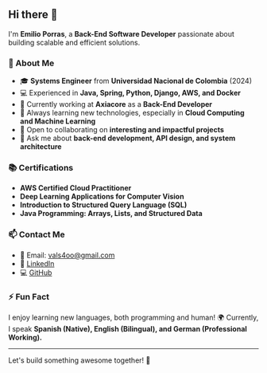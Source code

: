 ## Hi there 👋

I'm **Emilio Porras**, a **Back-End Software Developer** passionate about building scalable and efficient solutions.

### 🚀 About Me
- 🎓 **Systems Engineer** from **Universidad Nacional de Colombia** (2024)
- 💻 Experienced in **Java, Spring, Python, Django, AWS, and Docker**
- 🔭 Currently working at **Axiacore** as a **Back-End Developer**
- 🌱 Always learning new technologies, especially in **Cloud Computing and Machine Learning**
- 🤝 Open to collaborating on **interesting and impactful projects**
- 💬 Ask me about **back-end development, API design, and system architecture**

### 📚 Certifications
- **AWS Certified Cloud Practitioner**
- **Deep Learning Applications for Computer Vision**
- **Introduction to Structured Query Language (SQL)**
- **Java Programming: Arrays, Lists, and Structured Data**

### 📫 Contact Me
- 📧 Email: [vals4oo@gmail.com](mailto:vals4oo@gmail.com)
- 🔗 [LinkedIn](https://www.linkedin.com/in/emilio-porras-843a91211)
- 💻 [GitHub](https://github.com/eporrasm)

### ⚡ Fun Fact
I enjoy learning new languages, both programming and human! 🌍 Currently, I speak **Spanish (Native), English (Bilingual), and German (Professional Working).**

---

Let's build something awesome together! 🚀

